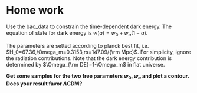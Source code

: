 # Home work

Use the bao_data to constrain the time-dependent dark energy. The equation of state for dark energy is $w(a)=w_0+w_a(1-a)$.

The parameters are setted according to planck best fit, i.e. $H_0=67.36,\Omega_m=0.3153,rs=147.09/{\rm Mpc}$. For simplicity, ignore the radiation contributions. Note that the dark energy contribution is determined by $\Omega_{\rm DE}=1-\Omega_m$ in flat universe.

**Get some samples for the two free parameters $w_0,w_a$ and plot a contour. Does your result favor $\Lambda$CDM?**

